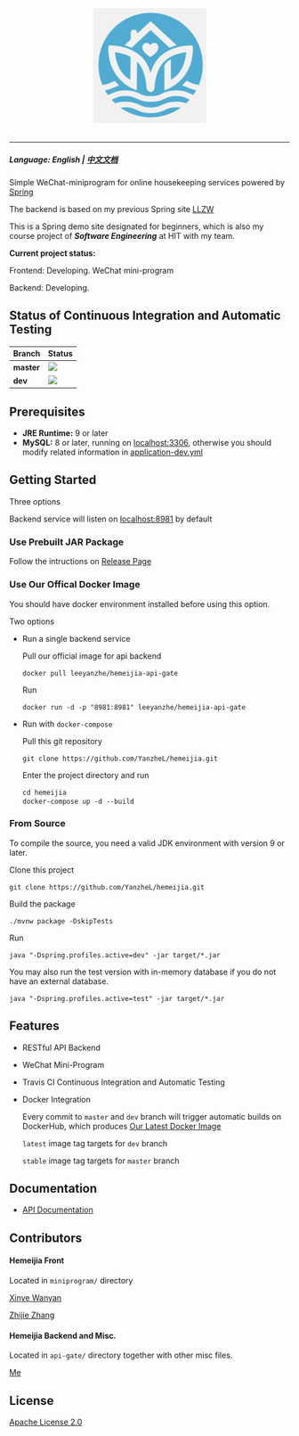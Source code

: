 <div align="center">
  <img src="logo.png"><br><br>
</div>

-----------------

##### Language: English | [中文文档](README-zh.md)

Simple WeChat-miniprogram for online housekeeping services powered by [Spring](https://spring.io/)

The backend is based on my previous Spring site [LLZW](https://github.com/YanzheL/llzw)

This is a Spring demo site designated for beginners, which is also my course project of ***Software Engineering*** at HIT with my team.

**Current project status:**

Frontend: Developing. WeChat mini-program

Backend: Developing.

## Status of Continuous Integration and Automatic Testing

| Branch     | Status                                                    |
| ---------- | --------------------------------------------------------- |
| **master** | ![](https://travis-ci.org/YanzheL/hemeijia.svg?branch=master) |
| **dev**    | ![](https://travis-ci.org/YanzheL/hemeijia.svg?branch=dev)    |


## Prerequisites

- **JRE Runtime:** 9 or later
- **MySQL:** 8 or later, running on [localhost:3306](localhost:3306),  otherwise you should modify related information in [application-dev.yml](api-gate/src/main/resources/application-dev.yml)

## Getting Started

Three options

Backend service will listen on [localhost:8981](localhost:8981) by default

### Use Prebuilt JAR Package

Follow the intructions on [Release Page](https://github.com/YanzheL/hemeijia/releases)

### Use Our Offical Docker Image

You should have docker environment installed before using this option.

Two options

- Run a single backend service

  Pull our official image for api backend

  ```shell
  docker pull leeyanzhe/hemeijia-api-gate
  ```

  Run

  ```shell
  docker run -d -p "8981:8981" leeyanzhe/hemeijia-api-gate
  ```

- Run with `docker-compose`

  Pull this git repository

  ```shell
  git clone https://github.com/YanzheL/hemeijia.git
  ```

  Enter the project directory and run

  ```shell
  cd hemeijia
  docker-compose up -d --build
  ```

### From Source

To compile the source, you need a valid JDK environment with version 9 or later.

Clone this project

```shell
git clone https://github.com/YanzheL/hemeijia.git
```

Build the package

```shell
./mvnw package -DskipTests
```

Run

```shell
java "-Dspring.profiles.active=dev" -jar target/*.jar
```

You may also run the test version with in-memory database if you do not have an external database.

```shell
java "-Dspring.profiles.active=test" -jar target/*.jar
```

## Features

* RESTful API Backend

* WeChat Mini-Program

* Travis CI Continuous Integration and Automatic Testing

* Docker Integration

  Every commit to `master` and `dev` branch will trigger automatic builds on DockerHub, which produces [Our Latest Docker Image](https://hub.docker.com/r/leeyanzhe/hemeijia-api-gate)

  `latest` image tag targets for `dev` branch

  `stable` image tag targets for `master` branch

## Documentation

- [API Documentation](https://hemeijia.readthedocs.io)

## Contributors

#### Hemeijia Front

Located in `miniprogram/` directory

[Xinye Wanyan](https://github.com/WennyXY)

[Zhijie Zhang](https://github.com/zhangzhijie1998)

#### Hemeijia Backend and Misc.

Located in `api-gate/` directory together with other misc files.

[Me](https://github.com/YanzheL)

## License

[Apache License 2.0](LICENSE)
